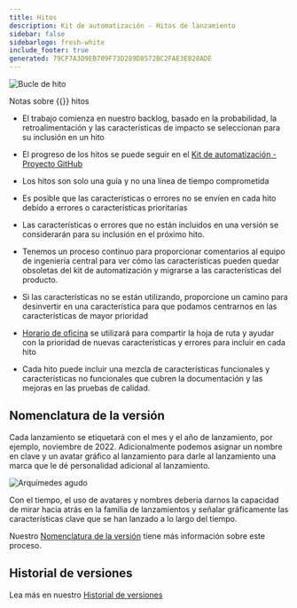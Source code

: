 ```yaml
---
title: Hitos
description: Kit de automatización - Hitos de lanzamiento
sidebar: false
sidebarlogo: fresh-white
include_footer: true
generated: 79CF7A3D9EB709F73D289D8572BC2FAE3EB28ADE
---
```


![Bucle de hito](/images/milestone-loop.png)

Notas sobre {{<product-name>}} hitos

- El trabajo comienza en nuestro backlog, basado en la probabilidad, la retroalimentación y las características de impacto se seleccionan para su inclusión en un hito

- El progreso de los hitos se puede seguir en el [Kit de automatización - Proyecto GitHub](https://github.com/orgs/microsoft/projects/486)

- Los hitos son solo una guía y no una línea de tiempo comprometida

- Es posible que las características o errores no se envíen en cada hito debido a errores o características prioritarias

- Las características o errores que no están incluidos en una versión se considerarán para su inclusión en el próximo hito.

- Tenemos un proceso continuo para proporcionar comentarios al equipo de ingeniería central para ver cómo las características pueden quedar obsoletas del kit de automatización y migrarse a las características del producto.

- Si las características no se están utilizando, proporcione un camino para desinvertir en una característica para que podamos centrarnos en las características de mayor prioridad

- [Horario de oficina](/es/office-hours) se utilizará para compartir la hoja de ruta y ayudar con la prioridad de nuevas características y errores para incluir en cada hito

- Cada hito puede incluir una mezcla de características funcionales y características no funcionales que cubren la documentación y las mejoras en las pruebas de calidad.

## Nomenclatura de la versión

Cada lanzamiento se etiquetará con el mes y el año de lanzamiento, por ejemplo, noviembre de 2022. Adicionalmente podemos asignar un nombre en clave y un avatar gráfico al lanzamiento para darle al lanzamiento una marca que le dé personalidad adicional al lanzamiento.

![Arquímedes agudo](/images/sharp-archimedes.png)

Con el tiempo, el uso de avatares y nombres debería darnos la capacidad de mirar hacia atrás en la familia de lanzamientos y señalar gráficamente las características clave que se han lanzado a lo largo del tiempo.

Nuestro [Nomenclatura de la versión](/es/releases/naming) tiene más información sobre este proceso.

## Historial de versiones

Lea más en nuestro [Historial de versiones](/es/releases/)
